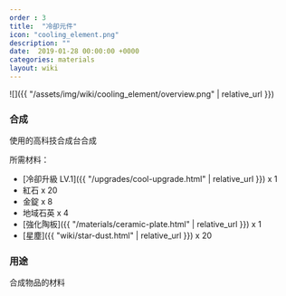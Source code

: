```yaml
---
order : 3
title:  "冷卻元件"
icon: "cooling_element.png"
description: ""
date:  2019-01-28 00:00:00 +0000
categories: materials
layout: wiki
---
```


![]({{ "/assets/img/wiki/cooling_element/overview.png" | relative_url }})

### 合成

使用的高科技合成台合成

所需材料：

- [冷卻升級 LV.1]({{ "/upgrades/cool-upgrade.html" | relative_url }}) x 1  
- 紅石 x 20  
- 金錠 x 8  
- 地域石英 x 4  
- [強化陶板]({{ "/materials/ceramic-plate.html" | relative_url }}) x 1  
- [星塵]({{ "wiki/star-dust.html" | relative_url }}) x 20  

### 用途

合成物品的材料
